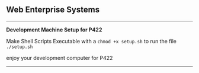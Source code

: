 ## Web Enterprise Systems

---

**Development Machine Setup for P422**

Make Shell Scripts Executable with a `chmod +x setup.sh`
to run the file `./setup.sh`

 enjoy your development computer for P422

---  


